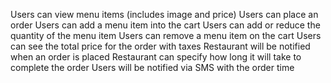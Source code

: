 Users can view menu items (includes image and price)
Users can place an order
Users can add a menu item into the cart
Users can add or reduce the quantity of the menu item
Users can remove a menu item on the cart
Users can see the total price for the order with taxes
Restaurant will be notified when an order is placed
Restaurant can specify how long it will take to complete the order
Users will be notified via SMS with the order time

